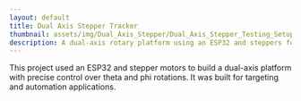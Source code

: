 ```yaml
---
layout: default
title: Dual Axis Stepper Tracker
thumbnail: assets/img/Dual_Axis_Stepper/Dual_Axis_Stepper_Testing_Setup.jpg
description: A dual-axis rotary platform using an ESP32 and steppers for 3D tracking and movement
---
```


This project used an ESP32 and stepper motors to build a dual-axis platform with precise control over theta and phi rotations. It was built for targeting and automation applications.
